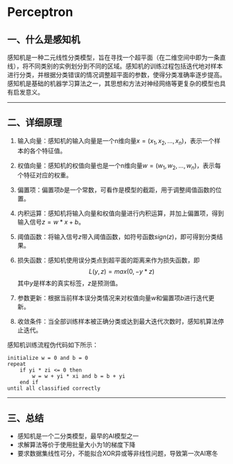 # Perceptron

## 一、什么是感知机

感知机是一种二元线性分类模型，旨在寻找一个超平面（在二维空间中即为一条直线），将不同类别的实例划分到不同的区域。感知机的训练过程包括迭代地对样本进行分类，并根据分类错误的情况调整超平面的参数，使得分类准确率逐步提高。感知机是基础的机器学习算法之一，其思想和方法对神经网络等更复杂的模型也具有启发意义。

---

## 二、详细原理

1. 输入向量：感知机的输入向量是一个n维向量$x=(x_1,x_2,...,x_n)$，表示一个样本的各个特征值。

2. 权值向量：感知机的权值向量也是一个n维向量$w=(w_1,w_2,...,w_n)$，表示每个特征对应的权重。

3. 偏置项：偏置项$b$是一个常数，可看作是模型的截距，用于调整阈值函数的位置。

4. 内积运算：感知机将输入向量和权值向量进行内积运算，并加上偏置项，得到输入信号$z=w*x+b$。

5. 阈值函数：将输入信号$z$带入阈值函数，如符号函数$sign(z)$，即可得到分类结果。

6. 损失函数：感知机使用误分类点到超平面的距离来作为损失函数，即
   $$
   L(y,z)=max(0,-y*z) \tag{1}
   $$
   其中$y$是样本的真实标签，$z$是预测值。

7. 参数更新：根据当前样本误分类情况来对权值向量$w$和偏置项$b$进行迭代更新。

8. 收敛条件：当全部训练样本被正确分类或达到最大迭代次数时，感知机算法停止迭代。

感知机训练流程伪代码如下所示：

```pseudocode
initialize w = 0 and b = 0
repeat
	if yi * zi <= 0 then
		w = w + yi * xi and b = b + yi
	end if
until all classified correctly
```

---

## 三、总结

- 感知机是一个二分类模型，最早的AI模型之一
- 求解算法等价于使用批量大小为1的梯度下降
- 要求数据集线性可分，不能拟合XOR异或等非线性问题，导致第一次AI寒冬